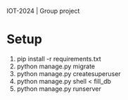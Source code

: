 IOT-2024 | Group project

# Setup

1. pip install -r requirements.txt
2. python manage.py migrate
3. python manage.py createsuperuser
4. python manage.py shell < fill_db
5. python manage.py runserver
